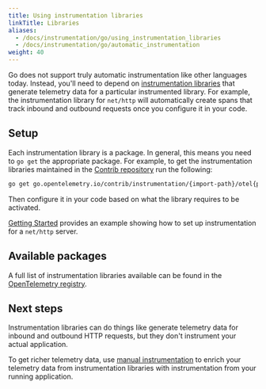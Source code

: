 ```yaml
---
title: Using instrumentation libraries
linkTitle: Libraries
aliases:
  - /docs/instrumentation/go/using_instrumentation_libraries
  - /docs/instrumentation/go/automatic_instrumentation
weight: 40
---
```


Go does not support truly automatic instrumentation like other languages today.
Instead, you'll need to depend on
[instrumentation libraries](/docs/specs/otel/glossary/#instrumentation-library)
that generate telemetry data for a particular instrumented library. For example,
the instrumentation library for `net/http` will automatically create spans that
track inbound and outbound requests once you configure it in your code.

## Setup

Each instrumentation library is a package. In general, this means you need to
`go get` the appropriate package. For example, to get the instrumentation libraries
maintained in the
[Contrib repository](https://github.com/open-telemetry/opentelemetry-go-contrib)
run the following:

```sh
go get go.opentelemetry.io/contrib/instrumentation/{import-path}/otel{package-name}
```

Then configure it in your code based on what the library requires to be
activated.

[Getting Started](../manual/) provides an example showing how to set up
instrumentation for a `net/http` server.

## Available packages

A full list of instrumentation libraries available can be found in the
[OpenTelemetry registry](/ecosystem/registry/?language=go&component=instrumentation).

## Next steps

Instrumentation libraries can do things like generate telemetry data for inbound
and outbound HTTP requests, but they don't instrument your actual application.

To get richer telemetry data, use [manual instrumentation](../manual/) to enrich
your telemetry data from instrumentation libraries with instrumentation from
your running application.

